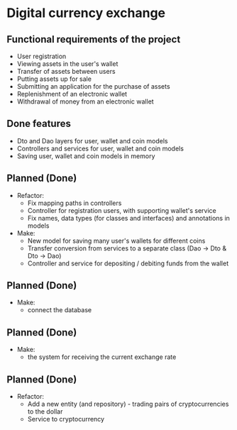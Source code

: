 # Digital currency exchange 
## Functional requirements of the project
- User registration
- Viewing assets in the user's wallet
- Transfer of assets between users
- Putting assets up for sale
- Submitting an application for the purchase of assets
- Replenishment of an electronic wallet
- Withdrawal of money from an electronic wallet

## Done features

- Dto and Dao layers for user, wallet and coin models
- Controllers and services for user, wallet and coin models
- Saving user, wallet and coin models in memory 

## Planned (Done)
- Refactor:
    - Fix mapping paths in controllers
    - Controller for registration users, with supporting wallet's service  
    - Fix names, data types (for classes and interfaces) and annotations in models
- Make:
    - New model for saving many user's wallets for different coins
    - Transfer conversion from services to a separate class (Dao -> Dto & Dto -> Dao)
    - Controller and service for depositing / debiting funds from the wallet

## Planned (Done)
- Make:
  - connect the database

## Planned (Done)
- Make:
  - the system for receiving the current exchange rate

## Planned (Done)
- Refactor:
  - Add a new entity (and repository) - trading pairs of cryptocurrencies to the dollar
  - Service to cryptocurrency
